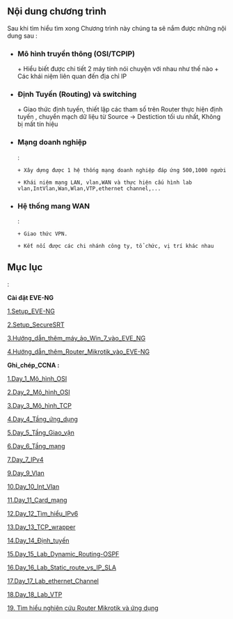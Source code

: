 **<h2>Nội dung chương trình</h2>**   

Sau khi tìm hiểu tìm xong Chương trình này chúng ta sẽ nắm được những nội dung sau :
+ <h3>Mô hình truyền thông (OSI/TCPIP)</h3>
    + Hiểu biết được chi tiết 2 máy tính nói chuyện với nhau như thế nào 
    + Các khái niệm liên quan đến địa chỉ IP
+ <h3>Định Tuyến (Routing) và switching </h3>
    + Giao thức định tuyến, thiết lập các tham số trên Router thực hiện định tuyến , chuyển mạch dữ liệu từ Source -> Destiction tối ưu nhất, Không bị mất tín hiệu 
+ <h3>Mạng doanh nghiệp</h3>:
  
      + Xây dựng được 1 hệ thống mạng doanh nghiệp đáp ứng 500,1000 người 
  
      + Khái niệm mạng LAN, vlan,WAN và thực hiện cấu hình lab vlan,IntVlan,Wan,Wlan,VTP,ethernet channel,...

+ <h3>Hệ thống mang WAN</h3>:
  
      + Giao thức VPN.
  
      + Kết nối được các chi nhánh công ty, tổ chức, vị trí khác nhau 

**<h2>Mục lục</h2>** :

**Cài đặt EVE-NG**

[1.Setup_EVE-NG](docs/0.Setup_EVE-NG.md)

[2.Setup_SecureSRT](docs/0.Setup_SecureSRT%2CMobaxterm.md)

[3.Hướng_dẫn_thêm_máy_ảo_Win_7_vào_EVE_NG](./docs/0.H%C6%B0%E1%BB%9Bng_d%E1%BA%ABn_th%C3%AAm_m%C3%A1y_%E1%BA%A3o_Win_7_v%C3%A0o_EVE_NG.md)

[4.Hướng_dẫn_thêm_Router_Mikrotik_vào_EVE-NG](docs/0.Hướng_dẫn_thêm_Router_Mikrotik_vào_EVE-NG.md)


**Ghi_chép_CCNA :**


[1.Day_1_Mô_hình_OSI](./docs/1.CCNA_day_1_(M%C3%B4_H%C3%ACnh_OSI).md)

[2.Day_2_Mô_hình_OSI](./docs/2.CCNA_day_2_(M%C3%B4_H%C3%ACnh_OSI).md)


[3.Day_3_Mô_hình_TCP](./docs/3.CCNA_Day_3_mô_hình_TCP.md)

[4.Day_4_Tầng_ứng_dụng](./docs/4.CCNA_day_4_(Tầng_ứng_dụng).md)

[5.Day_5_Tầng_Giao_vận](./docs/5.CCNA_day_5_(Tầng_Giao_Vận).md)

[6.Day_6_Tầng_mạng](./docs/6.CCNA_day_6_(Tầng_mạng).md)

[7.Day_7_IPv4](./docs/7.CCNA_day_7_(IPv4).md)

[9.Day_9_Vlan](./docs/9.CCNA_day_9_(Vlan).md)

[10.Day_10_Int_Vlan](./docs/10.CCNA_day_10(Int_VLAN).md)

[11.Day_11_Card_mạng](./docs/11.CCNA_day_11(card_mạng_VmWare).md)

[12.Day_12_Tìm_hiểu_IPv6](./docs/12.CCNA_day_12_(Tìm_hiểu_IPv6).md)

[13.Day_13_TCP_wrapper](./docs/13.CCNA_day_13_(TCP_wrapper).md)

[14.Day_14_Định_tuyến](./docs/14.CCCNA_day_14_(Định_tuyến).md)

[15.Day_15_Lab_Dynamic_Routing-OSPF](./docs/15.CCNA_day_15_Lab%20Dynamic%20Routing-OSPF.md)

[16.Day_16_Lab_Static_route_vs_IP_SLA](./docs/16.CCNA_day_16_Lab_Static_route_kết_hợp_IP_SLA_tracking(dự%20phòng).md)


[17.Day_17_Lab_ethernet_Channel](./docs/17.CCNA_Day_17_Lab_ethernet_channel.md)

[18.Day_18_Lab_VTP](./docs/18.CCNA_day_18_(VTP).md)

[19. Tìm hiểu nghiên cứu Router Mikrotik và ứng dụng ](docs/19.%20CCNA_Tìm%20hiểu%20nghiên%20cứu%20Router%20Mikrotik)